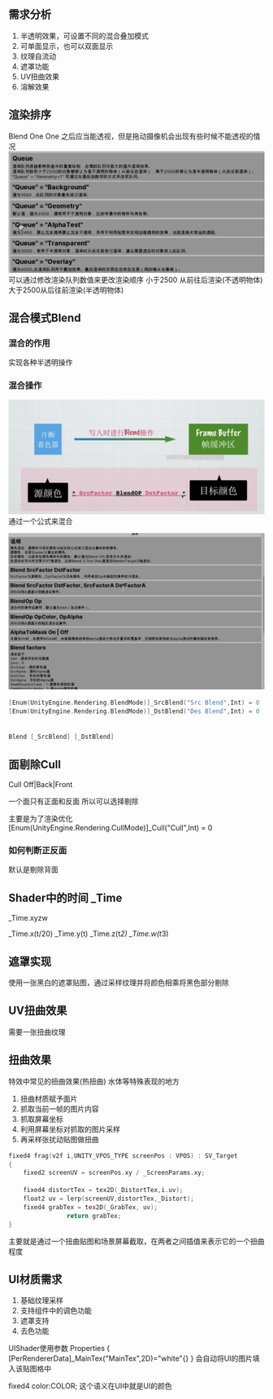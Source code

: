 ## 需求分析
1. 半透明效果，可设置不同的混合叠加模式
2. 可单面显示，也可以双面显示
3. 纹理自流动
4. 遮罩功能
5. UV扭曲效果
6. 溶解效果

## 渲染排序
Blend One One
之后应当能透视，但是拖动摄像机会出现有些时候不能透视的情况
![alt text](image-16.png)
可以通过修改渲染队列数值来更改渲染顺序
小于2500 从前往后渲染(不透明物体)
大于2500从后往前渲染(半透明物体)

## 混合模式Blend
### 混合的作用
实现各种半透明操作

### 混合操作
![alt text](image-17.png)
通过一个公式来混合

![alt text](image-18.png)

```cpp
[Enum(UnityEngine.Rendering.BlendMode)]_SrcBlend("Src Blend",Int) = 0
[Enum(UnityEngine.Rendering.BlendMode)]_DstBlend("Des Blend",Int) = 0


Blend [_SrcBlend] [_DstBlend]
```

## 面剔除Cull
Cull Off|Back|Front

一个面只有正面和反面
所以可以选择剔除

主要是为了渲染优化
[Enum(UnityEngine.Rendering.CullMode)]_Cull("Cull",Int) = 0
### 如何判断正反面
默认是剔除背面

## Shader中的时间 _Time

_Time.xyzw

_Time.x(t/20)
_Time.y(t)
_Time.z(t*2)
_Time.w(t*3)

## 遮罩实现

使用一张黑白的遮罩贴图，通过采样纹理并将颜色相乘将黑色部分剔除

## UV扭曲效果
需要一张扭曲纹理

## 扭曲效果

特效中常见的扭曲效果(热扭曲)
水体等特殊表现的地方

1. 扭曲材质赋予面片
2. 抓取当前一帧的图片内容
3. 抓取屏幕坐标
4. 利用屏幕坐标对抓取的图片采样
5. 再采样张扰动贴图做扭曲


```cpp
fixed4 frag(v2f i,UNITY_VPOS_TYPE screenPos : VPOS) : SV_Target
{
    fixed2 screenUV = screenPos.xy / _ScreenParams.xy;

    fixed4 distortTex = tex2D(_DistortTex,i.uv);
    float2 uv = lerp(screenUV,distortTex,_Distort);
    fixed4 grabTex = tex2D(_GrabTex, uv);
                return grabTex;
}
```
主要就是通过一个扭曲贴图和场景屏幕截取，在两者之间插值来表示它的一个扭曲程度

## UI材质需求

1. 基础纹理采样
2. 支持组件中的调色功能
3. 遮罩支持
4. 去色功能 

UIShader使用参数 
Properties
{
    [PerRendererData]_MainTex("MainTex",2D)="white"{}
}
会自动将UI的图片填入该贴图格中

fixed4 color:COLOR;
这个语义在UI中就是UI的颜色